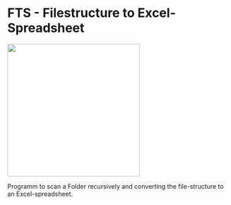 # FTS - Filestructure to Excel-Spreadsheet
<img src="(https://user-images.githubusercontent.com/88385813/226140638-52bcc323-fcf1-4b9a-8f0a-f807b863090d.png"  width="300" height="300">


Programm to scan a Folder recursively and converting the file-structure to an Excel-spreadsheet. 
